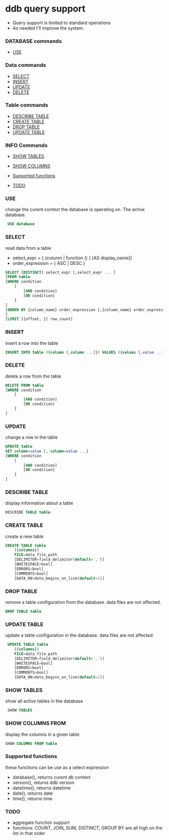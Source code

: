 # ddb query support

- Query support is limited to standard operations
- As needed I'll improve the system.


### DATABASE commands
- [USE](#USE)
### Data commands
- [SELECT](#SELECT)
- [INSERT](#INSERT)
- [UPDATE ](#UPDATE)
- [DELETE](#DELETE-FROM)
### Table commands
- [DESCRIBE TABLE ](#DESCRIBE-TABLE)
- [CREATE TABLE](#CREATE-TABLE)
- [DROP TABLE](#DROP-TABLE)
- [UPDATE TABLE](#UPDATE-TABLE)
### INFO Commands
- [SHOW TABLES](#SHOW-TABLES)
- [SHOW COLUMNS](#SHOW-COLUMNS-FROM)

- [Supported functions](#Supported-functions)
- [TODO](#TODO)





### USE
change the curent context the database is operating on. The active database.
```sql
 USE database
```

### SELECT
read data from a table
- select_expr = { {column | function () } [AS display_name]}
- order_expression = { ASC | DESC }
```sql
SELECT [DISTINCT] select_expr [,select_expr ... ]
[FROM table
[WHERE condition 
    [
        [AND condition] 
        [OR condition]
    ]
]
[ORDER BY {column_name} order_expression [,{column_name} order_expression ...]] 
]
[LIMIT [{offset, }] row_count]
```         

### INSERT
insert a row into the table
```sql
INSERT INTO table ({column [,column ...]}) VALUES ({values [,value ...]})
```

### DELETE
delete a row from the table
```sql
DELETE FROM table 
[WHERE condition 
    [
        [AND condition] 
        [OR condition]
    ] 
]
```

### UPDATE 
change a row in the table
```sql
UPDATE table 
SET column=value [, column=value ...] 
[WHERE condition 
    [
        [AND condition] 
        [OR condition]
    ] 
]
```

### DESCRIBE TABLE 
display information about a table
```sql
DESCRIBE TABLE table
```

### CREATE TABLE
create a new table
```sql
CREATE TABLE table 
    ({columns}) 
    FILE=data_file_path 
    [DELIMITER=field_delimiter(default=',')] 
    [WHITESPACE=bool] 
    [ERRORS=bool] 
    [COMMENTS=bool] 
    [DATA_ON=data_begins_on_line(default=1)]
```

### DROP TABLE
remove a table configuration from the database. data files are not affected.
```sql
DROP TABLE table
```

### UPDATE TABLE
update a table configuration in the database. data files are not affected.
```sql
 UPDATE TABLE table 
    ({columns}) 
    FILE=data_file_path 
    [DELIMITER=field_delimiter(default=',')] 
    [WHITESPACE=bool] 
    [ERRORS=bool] 
    [COMMENTS=bool] 
    [DATA_ON=data_begins_on_line(default=1)]
```

### SHOW TABLES
show all active tables in the database
```sql
 SHOW TABLES
```

### SHOW COLUMNS FROM
display the columns in a given table
 ```sql
SHOW COLUMNS FROM table
 ```


### Supported functions
these functions can be use as a select expression
- database(), returns curent db context
- version(), returns ddb version
- datetime(), returns datetime
- date(), returns date
- time(), returns time



### TODO
- aggregate function support 
- functions: COUNT, JOIN, SUM, DISTINCT, GROUP BY are all high on the list in that order